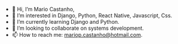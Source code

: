 - 👋 Hi, I’m Mario Castanho,
- 👀 I’m interested in Django, Python, React Native, Javascript, Css.
- 🌱 I’m currently learning Django and Python.
- 💞️ I’m looking to collaborate on systems development.
- 📫 How to reach me: mariop.castanho@hotmail.com.

<!---
mariocastanho/mariocastanho is a ✨ special ✨ repository because its `README.md` (this file) appears on your GitHub profile.
You can click the Preview link to take a look at your changes.
--->
